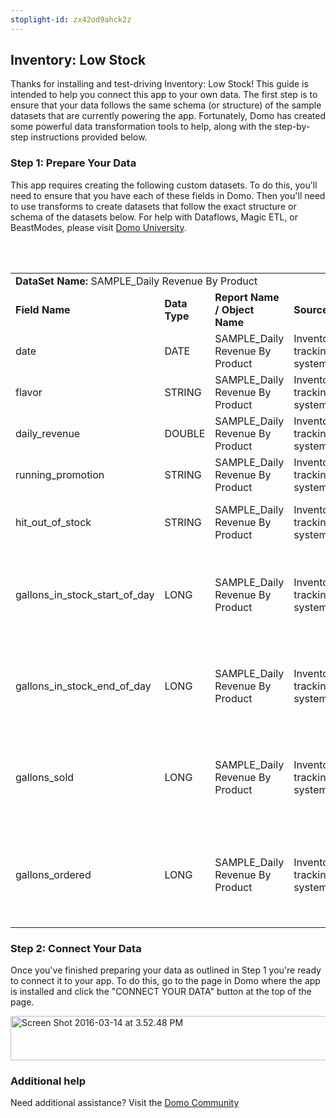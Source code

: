 ```yaml
---
stoplight-id: zx42od9ahck2z
---
```


<div class="col-md-12 content-panel">
                <h2>Inventory: Low Stock</h2>
                <p></p><p>Thanks for installing and test-driving <span id="title">Inventory: Low Stock</span>! This guide is intended to help you connect this app to your own data. The first step is to ensure that your data follows the same schema (or structure) of the sample datasets that are currently powering the app. Fortunately, Domo has created some powerful data transformation tools to help, along with the step-by-step instructions provided below.</p><div class="doc-row" id="Step%201:%20Identify%20Required%20Data%20Fields"><h3 class="doc-row-title">Step 1: Prepare Your Data</h3><div class="small-pad-bottom"><p>This app requires creating the following custom datasets. To do this, you'll need to ensure that you have each of these fields in Domo. Then you'll need to use transforms to create datasets that follow the exact structure or schema of the datasets below. For help with Dataflows, Magic ETL, or BeastModes, please visit <a href="https://university.domo.com/" target="_blank">Domo University</a>.</p></div>
                <br><br>
                <div id="custom-data-container"><table id="SAMPLE_Daily-Revenue-By-Product"><tbody><tr><td colspan="6"><strong>DataSet Name:</strong> <span class="value">SAMPLE_Daily Revenue By Product</span></td></tr><!--tr>    <td colspan="6"></td></tr--><tr><td><strong>Field Name</strong></td><td><strong>Data Type</strong></td><td><strong>Report Name / Object Name</strong></td><td><strong>Source </strong></td><td colspan="2"><strong>Description of Field</strong></td></tr><tr><td>date</td><td>DATE</td><td>SAMPLE_Daily Revenue By Product</td><td>Inventory tracking system</td><td colspan="2">Date tracked</td></tr><tr><td>flavor</td><td>STRING</td><td>SAMPLE_Daily Revenue By Product</td><td>Inventory tracking system</td><td colspan="2">Flavor in inventory</td></tr><tr><td>daily_revenue</td><td>DOUBLE</td><td>SAMPLE_Daily Revenue By Product</td><td>Inventory tracking system</td><td colspan="2">Daily revenue</td></tr><tr><td>running_promotion</td><td>STRING</td><td>SAMPLE_Daily Revenue By Product</td><td>Inventory tracking system</td><td colspan="2">Running promotion</td></tr><tr><td>hit_out_of_stock</td><td>STRING</td><td>SAMPLE_Daily Revenue By Product</td><td>Inventory tracking system</td><td colspan="2">Out of stock items that were a big hit</td></tr><tr><td>gallons_in_stock_start_of_day</td><td>LONG</td><td>SAMPLE_Daily Revenue By Product</td><td>Inventory tracking system</td><td colspan="2">Start of day stock (note that this can be in units besides gallons)</td></tr><tr><td>gallons_in_stock_end_of_day</td><td>LONG</td><td>SAMPLE_Daily Revenue By Product</td><td>Inventory tracking system</td><td colspan="2">End of day stock (note that this can be in units besides gallons)</td></tr><tr><td>gallons_sold</td><td>LONG</td><td>SAMPLE_Daily Revenue By Product</td><td>Inventory tracking system</td><td colspan="2">Amount of stock sold (note that this can be in units besides gallons)</td></tr><tr><td>gallons_ordered</td><td>LONG</td><td>SAMPLE_Daily Revenue By Product</td><td>Inventory tracking system</td><td colspan="2">Amount of stock ordered (note that this can be in units besides gallons)</td></tr></tbody></table><div class="doc-row medium-pad-top">
                <h3 class="doc-row-title">Step 2: Connect Your Data</h3>
                <div class="small-pad-bottom">
                    <p>Once you've finished preparing your data as outlined in Step 1 you're ready to connect it to your app. To do this, go to the page in Domo where the app is installed and click the "CONNECT YOUR DATA" button at the top of the page.</p>
                    <p class="small-pad">
                    <img class="alignnone size-full wp-image-1207" src="https://s3.amazonaws.com/development.domo.com/wp-content/uploads/2016/03/14155707/Screen-Shot-2016-03-14-at-3.52.48-PM1.png" alt="Screen Shot 2016-03-14 at 3.52.48 PM" width="1158" height="71">
                    </p>
                    <div id="ooyalaplayer-IyYTc1MjE61NwLdtrxXvZuhH-dSGbWnR" class="ooyalaplayer"></div>
                    <script>
                        OO.ready(function() {
                            OO.Player.create("ooyalaplayer-IyYTc1MjE61NwLdtrxXvZuhH-dSGbWnR", "IyYTc1MjE61NwLdtrxXvZuhH-dSGbWnR", {
                                height: 380
                            });
                        });
                    </script>
                </div>
                <h3 class="doc-row-title">Additional help</h3>
                <div class="small-pad-bottom">
                    <p>Need additional assistance? Visit the <a href="https://dojo.domo.com">Domo Community</a></p>
                </div>
            </div></div></div><p></p>            </div>

